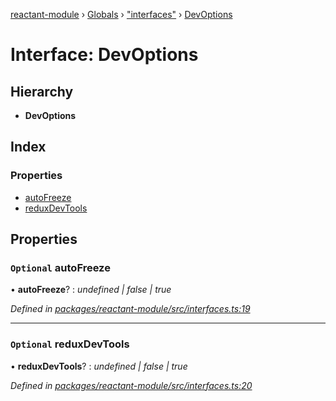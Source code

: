 [reactant-module](../README.md) › [Globals](../globals.md) › ["interfaces"](../modules/_interfaces_.md) › [DevOptions](_interfaces_.devoptions.md)

# Interface: DevOptions

## Hierarchy

* **DevOptions**

## Index

### Properties

* [autoFreeze](_interfaces_.devoptions.md#optional-autofreeze)
* [reduxDevTools](_interfaces_.devoptions.md#optional-reduxdevtools)

## Properties

### `Optional` autoFreeze

• **autoFreeze**? : *undefined | false | true*

*Defined in [packages/reactant-module/src/interfaces.ts:19](https://github.com/unadlib/reactant/blob/156662c/packages/reactant-module/src/interfaces.ts#L19)*

___

### `Optional` reduxDevTools

• **reduxDevTools**? : *undefined | false | true*

*Defined in [packages/reactant-module/src/interfaces.ts:20](https://github.com/unadlib/reactant/blob/156662c/packages/reactant-module/src/interfaces.ts#L20)*
